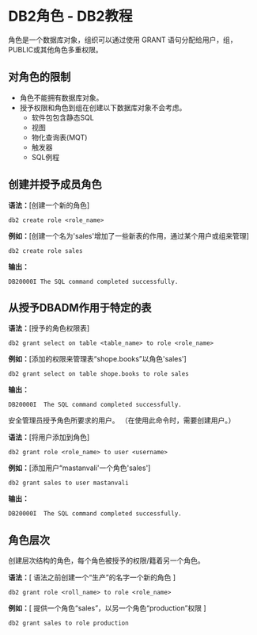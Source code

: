 # DB2角色 - DB2教程

角色是一个数据库对象，组织可以通过使用 GRANT 语句分配给用户，组，PUBLIC或其他角色多重权限。

## 对角色的限制

*   角色不能拥有数据库对象。
*   授予权限和角色到组在创建以下数据库对象不会考虑。
    *   软件包包含静态SQL
    *   视图
    *   物化查询表(MQT)
    *   触发器
    *   SQL例程

## 创建并授予成员角色

**语法：**[创建一个新的角色]

```
db2 create role <role_name> 

```

**例如：**[创建一个名为'sales'增加了一些新表的作用，通过某个用户或组来管理]

```
db2 create role sales 

```

**输出：**

```
DB20000I The SQL command completed successfully. 

```

## 从授予DBADM作用于特定的表

**语法：**[授予的角色权限表]

```
db2 grant select on table <table_name> to role <role_name> 

```

**例如：**[添加的权限来管理表“shope.books”以角色'sales']

```
db2 grant select on table shope.books to role sales 

```

**输出：**

```
DB20000I  The SQL command completed successfully. 

```

安全管理员授予角色所要求的用户。 （在使用此命令时，需要创建用户。）

**语法：**[将用户添加到角色]

```
db2 grant role <role_name> to user <username> 

```

**例如：**[添加用户“mastanvali'一个角色'sales']

```
db2 grant sales to user mastanvali  

```

**输出：**

```
DB20000I  The SQL command completed successfully. 

```

## 角色层次

创建层次结构的角色，每个角色被授予的权限/籍着另一个角色。

**语法：**[ 语法之前创建一个“生产”的名字一个新的角色 ]

```
db2 grant role <roll_name> to role <role_name>

```

**例如：**[ 提供一个角色“sales”，以另一个角色“production”权限 ]

```
db2 grant sales to role production 
```


